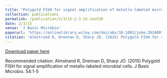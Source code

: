 ```yaml
---
title: "Polygold FISH for signal amplification of metallo-labeled microbial cells"
collection: publications
permalink: /publication/2/3/15-2-3-15-Josh20
date: 2/3/15
venue: 'J Basic Microbio'
paperurl: 'https://onlinelibrary.wiley.com/doi/abs/10.1002/jobm.201400748'
citation: 'Almstrand R, Drennan D, Sharp JO. (2015) Polygold FISH for signal amplification of metallo-labeled microbial cells. J Basic Microbio. 54:1-5'
---
```


<a href='https://onlinelibrary.wiley.com/doi/abs/10.1002/jobm.201400748'>Download paper here</a>

Recommended citation: Almstrand R, Drennan D, Sharp JO. (2015) Polygold FISH for signal amplification of metallo-labeled microbial cells. J Basic Microbio. 54:1-5